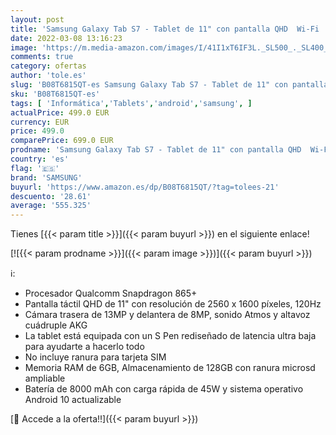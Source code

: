 ```yaml
---
layout: post
title: 'Samsung Galaxy Tab S7 - Tablet de 11" con pantalla QHD  Wi-Fi  Procesador Qualcomm Snapdragon 865+  RAM de 6GB  ROM de 128GB  Android 10 actualizable  - Color Azul [Versión española]'
date: 2022-03-08 13:16:23
image: 'https://m.media-amazon.com/images/I/41I1xT6IF3L._SL500_._SL400_.jpg'
comments: true
category: ofertas
author: 'tole.es'
slug: 'B08T6815QT-es Samsung Galaxy Tab S7 - Tablet de 11" con pantalla QHD Wi-...'
sku: 'B08T6815QT-es'
tags: [ 'Informática','Tablets','android','samsung', ]
actualPrice: 499.0 EUR
currency: EUR
price: 499.0
comparePrice: 699.0 EUR
prodname: 'Samsung Galaxy Tab S7 - Tablet de 11" con pantalla QHD  Wi-Fi  Procesador Qualcomm Snapdragon 865+  RAM de 6GB  ROM de 128GB  Android 10 actualizable  - Color Azul [Versión española]'
country: 'es'
flag: '🇪🇸'
brand: 'SAMSUNG'
buyurl: 'https://www.amazon.es/dp/B08T6815QT/?tag=tolees-21'
descuento: '28.61'
average: '555.325'
---
```


Tienes [{{< param title >}}]({{< param buyurl >}}) en el siguiente enlace!

[![{{< param prodname >}}]({{< param image >}})]({{< param buyurl >}})

ℹ️:

- Procesador Qualcomm Snapdragon 865+
- Pantalla táctil QHD de 11" con resolución de 2560 x 1600 píxeles, 120Hz
- Cámara trasera de 13MP y delantera de 8MP, sonido Atmos y altavoz cuádruple AKG
- La tablet está equipada con un S Pen rediseñado de latencia ultra baja para ayudarte a hacerlo todo
- No incluye ranura para tarjeta SIM
- Memoria RAM de 6GB, Almacenamiento de 128GB con ranura microsd ampliable
- Batería de 8000 mAh con carga rápida de 45W y sistema operativo Android 10 actualizable

[🛒 Accede a la oferta!!]({{< param buyurl >}})

